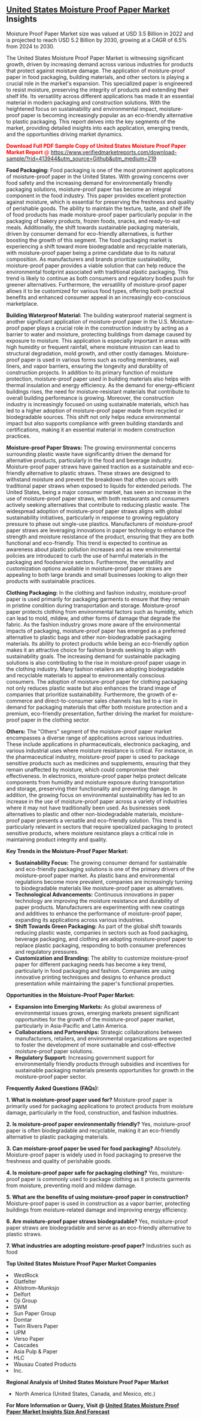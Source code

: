 <h2><a href="https://www.verifiedmarketreports.com/download-sample/?rid=413944&amp;utm_source=Github&amp;utm_medium=219" target="_blank">United States Moisture Proof Paper Market</a> Insights</h2><p>Moisture Proof Paper Market size was valued at USD 3.5 Billion in 2022 and is projected to reach USD 5.2 Billion by 2030, growing at a CAGR of 6.5% from 2024 to 2030.</p><p> <p>The United States Moisture Proof Paper Market is witnessing significant growth, driven by increasing demand across various industries for products that protect against moisture damage. The application of moisture-proof paper in food packaging, building materials, and other sectors is playing a crucial role in the market's expansion. This specialized paper is engineered to resist moisture, preserving the integrity of products and extending their shelf life. Its versatility across different applications has made it an essential material in modern packaging and construction solutions. With the heightened focus on sustainability and environmental impact, moisture-proof paper is becoming increasingly popular as an eco-friendly alternative to plastic packaging. This report delves into the key segments of the market, providing detailed insights into each application, emerging trends, and the opportunities driving market dynamics.</p> <p><p><span class=""><span style="color: #ff0000;"><strong>Download Full PDF Sample Copy of United States Moisture Proof Paper Market Report</strong> @ </span><a href="https://www.verifiedmarketreports.com/download-sample/?rid=413944&amp;utm_source=Github&amp;utm_medium=219" target="_blank">https://www.verifiedmarketreports.com/download-sample/?rid=413944&amp;utm_source=Github&amp;utm_medium=219</a></span></p></p> <p><strong>Food Packaging:</strong> Food packaging is one of the most prominent applications of moisture-proof paper in the United States. With growing concerns over food safety and the increasing demand for environmentally friendly packaging solutions, moisture-proof paper has become an integral component in the food industry. This paper provides excellent protection against moisture, which is essential for preserving the freshness and quality of perishable goods. The ability to maintain the texture, taste, and shelf life of food products has made moisture-proof paper particularly popular in the packaging of bakery products, frozen foods, snacks, and ready-to-eat meals. Additionally, the shift towards sustainable packaging materials, driven by consumer demand for eco-friendly alternatives, is further boosting the growth of this segment. The food packaging market is experiencing a shift toward more biodegradable and recyclable materials, with moisture-proof paper being a prime candidate due to its natural composition. As manufacturers and brands prioritize sustainability, moisture-proof paper provides a viable solution that can help reduce the environmental footprint associated with traditional plastic packaging. This trend is likely to continue as both consumers and regulatory bodies push for greener alternatives. Furthermore, the versatility of moisture-proof paper allows it to be customized for various food types, offering both practical benefits and enhanced consumer appeal in an increasingly eco-conscious marketplace. <p><strong>Building Waterproof Material:</strong> The building waterproof material segment is another significant application of moisture-proof paper in the U.S. Moisture-proof paper plays a crucial role in the construction industry by acting as a barrier to water and moisture, protecting buildings from damage caused by exposure to moisture. This application is especially important in areas with high humidity or frequent rainfall, where moisture intrusion can lead to structural degradation, mold growth, and other costly damages. Moisture-proof paper is used in various forms such as roofing membranes, wall liners, and vapor barriers, ensuring the longevity and durability of construction projects. In addition to its primary function of moisture protection, moisture-proof paper used in building materials also helps with thermal insulation and energy efficiency. As the demand for energy-efficient buildings rises, the need for moisture-resistant materials that contribute to overall building performance is growing. Moreover, the construction industry is increasingly focused on using sustainable materials, which has led to a higher adoption of moisture-proof paper made from recycled or biodegradable sources. This shift not only helps reduce environmental impact but also supports compliance with green building standards and certifications, making it an essential material in modern construction practices. <p><strong>Moisture-proof Paper Straws:</strong> The growing environmental concerns surrounding plastic waste have significantly driven the demand for alternative products, particularly in the food and beverage industry. Moisture-proof paper straws have gained traction as a sustainable and eco-friendly alternative to plastic straws. These straws are designed to withstand moisture and prevent the breakdown that often occurs with traditional paper straws when exposed to liquids for extended periods. The United States, being a major consumer market, has seen an increase in the use of moisture-proof paper straws, with both restaurants and consumers actively seeking alternatives that contribute to reducing plastic waste. The widespread adoption of moisture-proof paper straws aligns with global sustainability initiatives, particularly in response to growing regulatory pressure to phase out single-use plastics. Manufacturers of moisture-proof paper straws are leveraging innovations in paper technology to enhance the strength and moisture resistance of the product, ensuring that they are both functional and eco-friendly. This trend is expected to continue as awareness about plastic pollution increases and as new environmental policies are introduced to curb the use of harmful materials in the packaging and foodservice sectors. Furthermore, the versatility and customization options available in moisture-proof paper straws are appealing to both large brands and small businesses looking to align their products with sustainable practices. <p><strong>Clothing Packaging:</strong> In the clothing and fashion industry, moisture-proof paper is used primarily for packaging garments to ensure that they remain in pristine condition during transportation and storage. Moisture-proof paper protects clothing from environmental factors such as humidity, which can lead to mold, mildew, and other forms of damage that degrade the fabric. As the fashion industry grows more aware of the environmental impacts of packaging, moisture-proof paper has emerged as a preferred alternative to plastic bags and other non-biodegradable packaging materials. Its ability to protect products while being an eco-friendly option makes it an attractive choice for fashion brands seeking to align with sustainability goals. The increasing demand for sustainable packaging solutions is also contributing to the rise in moisture-proof paper usage in the clothing industry. Many fashion retailers are adopting biodegradable and recyclable materials to appeal to environmentally conscious consumers. The adoption of moisture-proof paper for clothing packaging not only reduces plastic waste but also enhances the brand image of companies that prioritize sustainability. Furthermore, the growth of e-commerce and direct-to-consumer sales channels has led to a rise in demand for packaging materials that offer both moisture protection and a premium, eco-friendly presentation, further driving the market for moisture-proof paper in the clothing sector. <p><strong>Others:</strong> The "Others" segment of the moisture-proof paper market encompasses a diverse range of applications across various industries. These include applications in pharmaceuticals, electronics packaging, and various industrial uses where moisture resistance is critical. For instance, in the pharmaceutical industry, moisture-proof paper is used to package sensitive products such as medicines and supplements, ensuring that they remain unaffected by moisture, which could compromise their effectiveness. In electronics, moisture-proof paper helps protect delicate components from humidity and moisture exposure during transportation and storage, preserving their functionality and preventing damage. In addition, the growing focus on environmental sustainability has led to an increase in the use of moisture-proof paper across a variety of industries where it may not have traditionally been used. As businesses seek alternatives to plastic and other non-biodegradable materials, moisture-proof paper presents a versatile and eco-friendly solution. This trend is particularly relevant in sectors that require specialized packaging to protect sensitive products, where moisture resistance plays a critical role in maintaining product integrity and quality. <p><strong>Key Trends in the Moisture-Proof Paper Market:</strong></p> <ul> <li><strong>Sustainability Focus:</strong> The growing consumer demand for sustainable and eco-friendly packaging solutions is one of the primary drivers of the moisture-proof paper market. As plastic bans and environmental regulations become more prevalent, companies are increasingly turning to biodegradable materials like moisture-proof paper as alternatives.</li> <li><strong>Technological Advancements:</strong> Continuous innovations in paper technology are improving the moisture resistance and durability of paper products. Manufacturers are experimenting with new coatings and additives to enhance the performance of moisture-proof paper, expanding its applications across various industries.</li> <li><strong>Shift Towards Green Packaging:</strong> As part of the global shift towards reducing plastic waste, companies in sectors such as food packaging, beverage packaging, and clothing are adopting moisture-proof paper to replace plastic packaging, responding to both consumer preferences and regulatory pressures.</li> <li><strong>Customization and Branding:</strong> The ability to customize moisture-proof paper for different packaging needs has become a key trend, particularly in food packaging and fashion. Companies are using innovative printing techniques and designs to enhance product presentation while maintaining the paper's functional properties.</li> </ul> <p><strong>Opportunities in the Moisture-Proof Paper Market:</strong></p> <ul> <li><strong>Expansion into Emerging Markets:</strong> As global awareness of environmental issues grows, emerging markets present significant opportunities for the growth of the moisture-proof paper market, particularly in Asia-Pacific and Latin America.</li> <li><strong>Collaborations and Partnerships:</strong> Strategic collaborations between manufacturers, retailers, and environmental organizations are expected to foster the development of more sustainable and cost-effective moisture-proof paper solutions.</li> <li><strong>Regulatory Support:</strong> Increasing government support for environmentally friendly products through subsidies and incentives for sustainable packaging materials presents opportunities for growth in the moisture-proof paper sector.</li> </ul> <p><strong>Frequently Asked Questions (FAQs):</strong></p> <p><strong>1. What is moisture-proof paper used for?</strong> Moisture-proof paper is primarily used for packaging applications to protect products from moisture damage, particularly in the food, construction, and fashion industries.</p> <p><strong>2. Is moisture-proof paper environmentally friendly?</strong> Yes, moisture-proof paper is often biodegradable and recyclable, making it an eco-friendly alternative to plastic packaging materials.</p> <p><strong>3. Can moisture-proof paper be used for food packaging?</strong> Absolutely. Moisture-proof paper is widely used in food packaging to preserve the freshness and quality of perishable goods.</p> <p><strong>4. Is moisture-proof paper safe for packaging clothing?</strong> Yes, moisture-proof paper is commonly used to package clothing as it protects garments from moisture, preventing mold and mildew damage.</p> <p><strong>5. What are the benefits of using moisture-proof paper in construction?</strong> Moisture-proof paper is used in construction as a vapor barrier, protecting buildings from moisture-related damage and improving energy efficiency.</p> <p><strong>6. Are moisture-proof paper straws biodegradable?</strong> Yes, moisture-proof paper straws are biodegradable and serve as an eco-friendly alternative to plastic straws.</p> <p><strong>7. What industries are adopting moisture-proof paper?</strong> Industries such as food</p><p><strong>Top United States Moisture Proof Paper Market Companies</strong></p><div data-test-id=""><p><li>WestRock</li><li> Glatfelter</li><li> Ahlstrom-Munksjo</li><li> Delfort</li><li> Oji Group</li><li> SWM</li><li> Sun Paper Group</li><li> Domtar</li><li> Twin Rivers Paper</li><li> UPM</li><li> Verso Paper</li><li> Cascades</li><li> Asia Pulp & Paper</li><li> HLC</li><li> Wausau Coated Products</li><li> Inc.</li></p><div><strong>Regional Analysis of&nbsp;United States Moisture Proof Paper Market</strong></div><ul><li dir="ltr"><p dir="ltr">North America&nbsp;(United States, Canada, and Mexico, etc.)</p></li></ul><p><strong>For More Information or Query, Visit @&nbsp;</strong><strong><a href="https://www.verifiedmarketreports.com/product/moisture-proof-paper-market/?utm_source=Github&amp;utm_medium=219" target="_blank">United States Moisture Proof Paper Market Insights Size And Forecast</a></strong></p></div>

